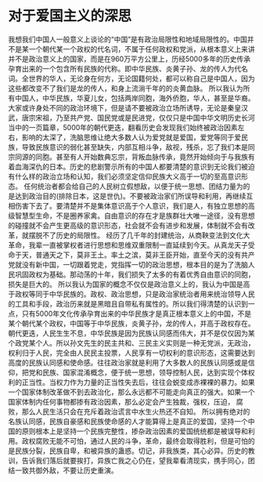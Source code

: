 <h1>对于爱国主义的深思</h1>
<a>我想我们中国人一般意义上谈论的“中国”是有政治局限性和地域局限性的。中国并不是某一个朝代某一个政权的代名词，不属于任何政权和党派，从根本意义上来讲并不是政治意义上的国家，而是在960万平方公里上，历经5000多年的历史传承孕育出来的一个包含所有民族的代称。即中华民族、炎黄子孙、龙的传人为代名词。全世界的华人，无论身在何方，无论国籍何处，都可以称自己是中国人，因为这些都改变不了我们是龙的传人，和身上流淌千年的的炎黄血脉。
所以我认为所有中国人，中华民族，华夏儿女，包括两岸同胞，海外侨胞，华人，甚至是华裔。大家或许身处不同的政治环境下，但是请不要被政治立场所诱导，无论是秦皇汉武，唐宗宋祖，乃至共产党、国民党或是民进党，仅仅只是中国中华文明历史长河当中的一页篇章，5000年的朝代更迭，翻看历史会发现我们始终被政治因素左右，影响的太深了，洗脑思维让绝大多数人认为爱党就是爱国，爱党等同于爱民族，导致民族意识的弱化甚至缺失，内部互相斗争，敌视，残杀，忘了我们本是同宗同源的同胞。甚至有人开始数典忘宗，背叛血脉传承，竟然开始倾向于与我族有着血海深仇的日本。历史的悲剧警示所有的中国人都要清楚的意识到无论我们被迫有什么样的政治立场和认知，我们必须坚定信仰民族大义高于一切的至高意识形态。
任何统治者都会给自己的人民树立假想敌，以便于统一思想、团结力量为的是达到政治目的(排除日本，这是世仇)。不要被政治家们所误导和利用，再继续互相伤害下去了。要清楚并不是集体意识高于个人意识，我们是人，有独立思想的高级智慧型生命，不是圈养家禽。自由意识的存在才是族群壮大唯一途径，没有思想的碰撞就不会产生更高级的意识形态，社会就不会有进步和发展，体制就不会有改革，就摆脱不了历史的局限性。
经历了几千年的封建统治，从商鞅变法到文化大革命，我辈一直被掌权者进行思想和思维双重限制一直延续到今天。从真龙天子受命于天，普通天之下，莫非王土。率土之滨，莫非王臣开始，直至今天的没有共产党就没有新中国，一切跟着党走，党指挥一切的政治思想，根本目的是为了洗脑人民巩固政权为基础。那动荡的十年，我们损失了太多的有着优秀自由意识的同胞，损失是巨大的。
所以我认为国家的概念不仅仅是政治意义上的，我认为中国是高于政权等同于中华民族的。政权、政治思想，只是政治家统治者用来统治领导人民的工具和手段，政治历来就是黑暗且自带私有属性的。所以我们得清楚的认识到一点，只有5000年文化传承孕育出来的中华民族才是真正根本意义上的中国，不是某个朝代某个政权，中国等于中华民族，炎黄子孙，龙的传人，并高于政权存在。朝代更迭，人民生生不息，中华民族是因为民族认同感而伟大，并不是仅仅因为某个政党某个人。所以孙文先生的民主共和、三民主义实则是一种无党派，无政治，权利归于人民，完全由人民民主投票，人民享有一切权利的意识形态，这需要达到高度的民族认同感和使命感。往往政治家就是利用了大多数人的民族认同感或是信仰，把党和民族、国家混淆概念，便于统一思想，领导控制人民，达到实现个体权利的正当性。当权力作为力量的正当性失去后，往往会蜕变成赤裸裸的暴力。如果一个国家体制改革做不到去政治化，那么永远都不可能走向真正的强大。如果一个国家体制内任何事物都掺有政治因素，那么必定会产生独裁，强权，压迫，
腐败，那么人民生活只会在充斥着政治谎言中水生火热还不自知。
所以拥有绝对的名族认同感，民族自豪感和民族使命感的人才能算得上是真正的爱国，坚持一个中国的原则根本上是坚持一个民族完整性，掺杂政治因素的爱国统统都是被误导和利用。政权腐败无能不可怕，通过人民的斗争，革命，最终会取得胜利，但是可怕的是民族分裂，民族自卑，和被异族的蛊惑。切记，非我族类，其心必异。历史的教训，告诉我们落后就要挨打，异族亡我之心仍在，望我辈看清现实，携手同心，团结一致共御外敌，不要让历史重演。
</a>

